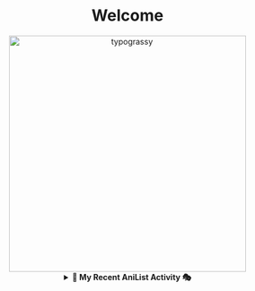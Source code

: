 <div align="center">

# Welcome
<a href="https://github.com/kawarimidoll/typograssy">
    <img alt="typograssy" src="https://typograssy.deno.dev/api?text=%E3%82%88%E3%81%86%E3%81%93%E3%81%9D%E3%81%BF%E3%81%AA%E3%81%95%E3%82%93%20-%20Shebyyy--&&l0=none&l1=82d9d0&l2=027353&l3=038c4c&l4=01402e&bg=none&frame=none&speed=100&comment=" width="421.99">
</a>

<details>
<summary style="cursor: pointer; font-weight: bold;">🌸 My Recent AniList Activity 🎭</summary>

<div style="text-align: center; font-size: 2em; font-weight: bold;">
🌸 My Recent AniList Activity
    
<!-- ANILIST_ACTIVITY:start -->

-   📖 Completed [The Wife I Loved Dearly](https://anilist.co/manga/139540) (10:07 24 August 2024)
-   📖 Read chapter 114 - 116 of [Chainsaw Man](https://anilist.co/manga/105778) (06:17 15 August 2024)
-   📖 Read chapter 4 of [Kagurabachi](https://anilist.co/manga/169355) (17:25 13 August 2024)
-   📺 Completed [Big Mac® to, Susume!](https://anilist.co/anime/166058) (16:10 11 August 2024)
-   📺 Completed [Attack on Titan Final Season THE FINAL CHAPTERS Special 2](https://anilist.co/anime/162314) (21:50 05 November 2023)

<!-- ANILIST_ACTIVITY:end -->
